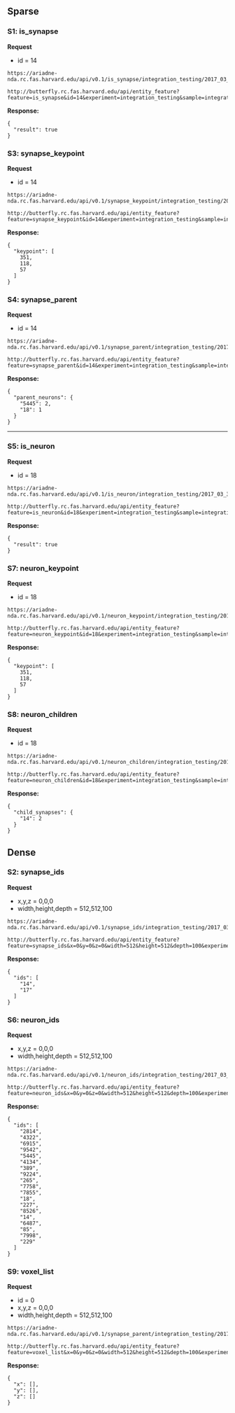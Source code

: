 ## Sparse

### S1: is_synapse

**Request**

- id = 14


```
https://ariadne-nda.rc.fas.harvard.edu/api/v0.1/is_synapse/integration_testing/2017_03_31/raw/14
```

```
http://butterfly.rc.fas.harvard.edu/api/entity_feature?feature=is_synapse&id=14&experiment=integration_testing&sample=integration_testing&dataset=2017_03_31&channel=raw
```

**Response:**

```
{
  "result": true
}
```

### S3: synapse_keypoint

**Request**

- id = 14

```
https://ariadne-nda.rc.fas.harvard.edu/api/v0.1/synapse_keypoint/integration_testing/2017_03_31/raw/0/14
```

```
http://butterfly.rc.fas.harvard.edu/api/entity_feature?feature=synapse_keypoint&id=14&experiment=integration_testing&sample=integration_testing&dataset=2017_03_31&channel=raw
```

**Response:**

```
{
  "keypoint": [
    351,
    118,
    57
  ]
}
```

### S4: synapse_parent

**Request**

- id = 14

```
https://ariadne-nda.rc.fas.harvard.edu/api/v0.1/synapse_parent/integration_testing/2017_03_31/raw/14
```

```
http://butterfly.rc.fas.harvard.edu/api/entity_feature?feature=synapse_parent&id=14&experiment=integration_testing&sample=integration_testing&dataset=2017_03_31&channel=raw
```

**Response:**

```
{
  "parent_neurons": {
    "5445": 2,
    "18": 1
  }
}
```

*****


### S5: is_neuron

**Request**

- id = 18

```
https://ariadne-nda.rc.fas.harvard.edu/api/v0.1/is_neuron/integration_testing/2017_03_31/raw/18
```

```
http://butterfly.rc.fas.harvard.edu/api/entity_feature?feature=is_neuron&id=18&experiment=integration_testing&sample=integration_testing&dataset=2017_03_31&channel=raw
```

**Response:**

```
{
  "result": true
}
```

### S7: neuron_keypoint

**Request**

- id = 18

```
https://ariadne-nda.rc.fas.harvard.edu/api/v0.1/neuron_keypoint/integration_testing/2017_03_31/raw/0/18
```

```
http://butterfly.rc.fas.harvard.edu/api/entity_feature?feature=neuron_keypoint&id=18&experiment=integration_testing&sample=integration_testing&dataset=2017_03_31&channel=raw
```


**Response:**

```
{
  "keypoint": [
    351,
    118,
    57
  ]
}
```

### S8: neuron_children

**Request**

- id = 18

```
https://ariadne-nda.rc.fas.harvard.edu/api/v0.1/neuron_children/integration_testing/2017_03_31/raw/18
```

```
http://butterfly.rc.fas.harvard.edu/api/entity_feature?feature=neuron_children&id=18&experiment=integration_testing&sample=integration_testing&dataset=2017_03_31&channel=raw
```


**Response:**

```
{
  "child_synapses": {
    "14": 2
  }
}
```

## Dense

### S2: synapse_ids

**Request**

- x,y,z = 0,0,0
- width,height,depth = 512,512,100

```
https://ariadne-nda.rc.fas.harvard.edu/api/v0.1/synapse_ids/integration_testing/2017_03_31/raw/0/0,512/0,512/0,100/
```

```
http://butterfly.rc.fas.harvard.edu/api/entity_feature?feature=synapse_ids&x=0&y=0&z=0&width=512&height=512&depth=100&experiment=integration_testing&sample=integration_testing&dataset=2017_03_31&channel=raw
```

**Response:**

```
{
  "ids": [
    "14",
    "17"
  ]
}
```

### S6: neuron_ids

**Request**

- x,y,z = 0,0,0
- width,height,depth = 512,512,100


```
https://ariadne-nda.rc.fas.harvard.edu/api/v0.1/neuron_ids/integration_testing/2017_03_31/raw/0/0,512/0,512/0,100/
```

```
http://butterfly.rc.fas.harvard.edu/api/entity_feature?feature=neuron_ids&x=0&y=0&z=0&width=512&height=512&depth=100&experiment=integration_testing&sample=integration_testing&dataset=2017_03_31&channel=raw
```

**Response:**

```
{
  "ids": [
    "2814", 
    "4322", 
    "6915", 
    "9542", 
    "5445", 
    "4134", 
    "389", 
    "9224", 
    "265", 
    "7758", 
    "7855", 
    "18", 
    "227", 
    "8526", 
    "14", 
    "6487", 
    "85", 
    "7998", 
    "229"
  ]
}
```

### S9: voxel_list

**Request**

- id = 0
- x,y,z = 0,0,0
- width,height,depth = 512,512,100

```
https://ariadne-nda.rc.fas.harvard.edu/api/v0.1/synapse_parent/integration_testing/2017_03_31/raw/0/0,512/0,512/0,100/
```

```
http://butterfly.rc.fas.harvard.edu/api/entity_feature?feature=voxel_list&x=0&y=0&z=0&width=512&height=512&depth=100&experiment=integration_testing&sample=integration_testing&dataset=2017_03_31&channel=raw
```

**Response:**

```
{
  "x": [],
  "y": [],
  "z": []
}
```
